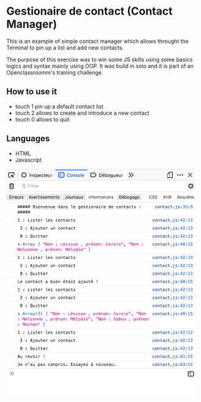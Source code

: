 # Gestionaire de contact (Contact Manager)  

This is an example of simple contact manager which allows throught the Terminal to pin up a list and add new contacts. 

The purpose of this exercise was to win some JS skills using some basics logics and syntax mainly using OOP. It was build in solo and it is part of an Openclassroomm's training challenge. 

## How to use it

- touch 1 pin up a default contact list
- touch 2 allows to create and introduce a new contact
- touch 0 allows to quit

## Languages

- HTML
- Javascript

![Contact Manager Screen Shot](https://github.com/artedsolis/Gestionaire-de-contact/blob/master/Assets/img/a.png)